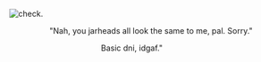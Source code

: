 ![check](https://i.pinimg.com/originals/51/73/66/517366f4b4f376591a66a327ae194df3.gif). ⠀⠀⠀



⠀⠀⠀⠀⠀⠀⠀"Nah, you jarheads all look the same to me, pal. Sorry."


⠀⠀⠀⠀⠀⠀⠀⠀⠀⠀⠀⠀⠀⠀⠀⠀Basic dni, idgaf."
